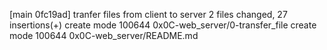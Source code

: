 [main 0fc19ad] tranfer files from client to server
 2 files changed, 27 insertions(+)
 create mode 100644 0x0C-web_server/0-transfer_file
 create mode 100644 0x0C-web_server/README.md
